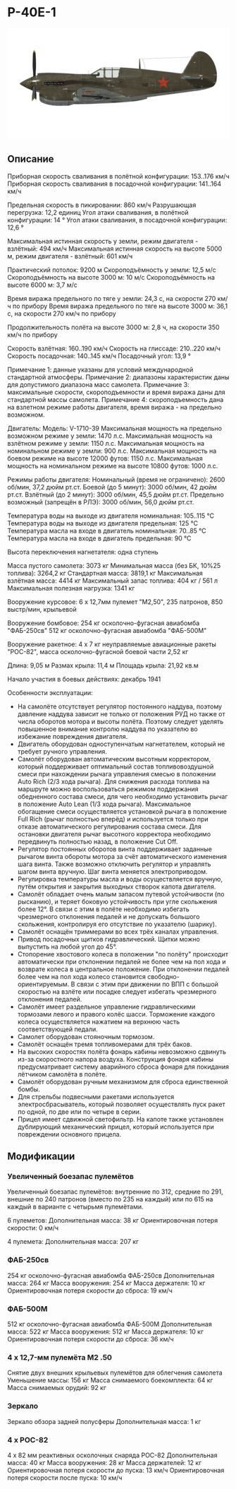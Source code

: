 # P-40E-1

![p40e1](../images/p40e1.png)

## Описание

Приборная скорость сваливания в полётной конфигурации: 153..176 км/ч
Приборная скорость сваливания в посадочной конфигурации: 141..164 км/ч

Предельная скорость в пикировании: 860 км/ч
Разрушающая перегрузка: 12,2 единиц
Угол атаки сваливания, в полётной конфигурации: 14 °
Угол атаки сваливания, в посадочной конфигурации: 12,6 °

Максимальная истинная скорость у земли, режим двигателя - взлётный: 494 км/ч
Максимальная истинная скорость на высоте 5000 м, режим двигателя - взлётный: 601 км/ч

Практический потолок: 9200 м
Скороподъёмность у земли: 12,5 м/с
Скороподъёмность на высоте 3000 м: 10 м/с
Скороподъёмность на высоте 6000 м: 3,7 м/с

Время виража предельного по тяге у земли: 24,3 с, на скорости 270 км/ч по прибору
Время виража предельного по тяге на высоте 3000 м: 36,1 с, на скорости 270 км/ч по прибору

Продолжительность полёта на высоте 3000 м: 2,8 ч, на скорости 350 км/ч по прибору

Скорость взлётная: 160..190 км/ч
Скорость на глиссаде: 210..220 км/ч
Скорость посадочная: 140..145 км/ч
Посадочный угол: 13,9 °

Примечание 1: данные указаны для условий международной стандартной атмосферы.
Примечание 2: диапазоны характеристик даны для допустимого диапазона масс самолета.
Примечание 3: максимальные скорости, скороподъемности и время виража даны для стандартной массы самолета.
Примечание 4: скороподъемность дана на взлетном режиме работы двигателя, время виража - на предельно возможном.

Двигатель:
Модель: V-1710-39
Максимальная мощность на предельно возможном режиме у земли: 1470 л.с.
Максимальная мощность на взлётном режиме у земли: 1150 л.с.
Максимальная мощность на номинальном режиме у земли: 900 л.с.
Максимальная мощность на боевом режиме на высоте 12000 футов: 1150 л.с.
Максимальная мощность на номинальном режиме на высоте 10800 футов: 1000 л.с.

Режимы работы двигателя:
Номинальный (время не ограничено): 2600 об/мин, 37,2 дюйм рт.ст.
Боевой (до 5 минут): 3000 об/мин, 42 дюйм рт.ст.
Взлётный (до 2 минут): 3000 об/мин, 45,5 дюйм рт.ст.
Предельно возможный (запрещён в РЛЭ): 3000 об/мин, 56,0 дюйм рт.ст.

Температура воды на выходе из двигателя номинальная: 105..115 °С
Температура воды на выходе из двигателя предельная: 125 °С
Температура масла на входе в двигатель номинальная: 70..85 °С
Температура масла на входе в двигатель предельная: 90 °С

Высота переключения нагнетателя: одна ступень

Масса пустого самолета: 3073 кг
Минимальная масса (без БК, 10%25 топлива): 3264,2 кг
Стандартная масса: 3819,1 кг
Максимальная взлётная масса: 4414 кг
Максимальный запас топлива: 404 кг / 561 л
Максимальная полезная нагрузка: 1341 кг

Вооружение курсовое:
6 x 12,7мм пулемет "M2,50", 235 патронов, 850 выстр/мин, крыльевой

Вооружение бомбовое:
254 кг осколочно-фугасная авиабомба "ФАБ-250св"
512 кг осколочно-фугасная авиабомба "ФАБ-500М"

Вооружение ракетное:
4 x 7 кг неуправляемые авиационные ракеты "РОС-82", масса осколочно-фугасной боевой части 2,52 кг

Длина: 9,05 м
Размах крыла: 11,4 м
Площадь крыла: 21,92 кв.м

Начало участия в боевых действиях: декабрь 1941

Особенности эксплуатации:
- На самолёте отсутствует регулятор постоянного наддува, поэтому давление наддува зависит не только от положения РУД но также от числа оборотов мотора и высоты полёта. Поэтому следует уделять повышенное внимание контролю наддува по указателю во избежание повреждения двигателя.
- Двигатель оборудован одноступенчатым нагнетателем, который не требует ручного управления.
- Самолёт оборудован автоматическим высотным корректором, который поддерживает оптимальный состав топливовоздушной смеси при нахождении рычага управления смесью в положении Auto Rich (2/3 хода рычага). Для снижения расхода топлива на маршруте можно воспользоваться режимом поддержания обедненного состава смеси, для чего необходимо установить рычаг в положение Auto Lean (1/3 хода рычага). Максимальное обогащение смеси осуществляется установкой рычага в положение Full Rich (рычаг полностью вперёд) и используется только при отказе автоматического регулирования состава смеси. Для остановки двигателя рычаг высотного корректора необходимо передвинуть полностью назад, в положение Cut Off.
- Регулятор постоянных оборотов винта поддерживает заданные рычагом винта обороты мотора за счёт автоматического изменения шага винта. Также возможно отключить регулятор и управлять шагом винта вручную. Шаг винта меняется электроприводом.
- Регулировка температуры масла и воды осуществляется вручную, путём открытия и закрытия выходных створок капота двигателя.
- Самолёт обладает очень малым запасом путевой устойчивости (по рысканию), и теряет боковую устойчивость при угле скольжения более 12°. В связи с этим в полёте необходимо избегать чрезмерного отклонения педалей и не допускать большого скольжения, контролируя его отсутствие по указателю (шарику).
- Самолёт оснащён триммерами во всех трёх каналах управления.
- Привод посадочных щитков гидравлический. Щитки можно выпустить на любой угол до 45°.
- Стопорение хвостового колеса в положении "по полёту" происходит автоматически при отклонении педалей не более чем на пол хода и возврате колеса в центральное положение. При отклонении педалей более чем на пол хода колесо становится свободно-ориентируемым. В связи с этим при движении по ВПП с большой скоростью на взлёте или посадке следует избегать чрезмерного отклонения педалей.
- Самолёт имеет раздельное управление гидравлическими тормозами левого и правого колёс шасси. Торможение каждого колеса осуществляется нажатием на верхнюю часть соответствующей педали.
- Самолет оборудован стояночным тормозом.
- Самолёт оснащён тремя топливомерами для трёх баков.
- На высоких скоростях полёта фонарь кабины невозможно сдвинуть из-за скоростного напора воздуха. Конструкция фонаря кабины предусматривает систему аварийного сброса фонаря для покидания лётчиком самолёта в полёте.
- Самолёт оборудован ручным механизмом для сброса единственной бомбы.
- Для стрельбы подвесными ракетами используется электросбрасыватель, который позволяет осуществлять пуск ракет по одной, по две или по четыре в серии.
- Прицел имеет сдвижной светофильтр. На капоте также установлен дублирующий механический прицел, который используется при повреждении основного прицела.

## Модификации


### Увеличенный боезапас пулемётов

Увеличенный боезапас пулемётов: внутренние по 312, средние по 291, внешние по 240 патронов (вместо по 235 на каждый) или по 615 на каждый в варианте с четырьмя пулемётами.

6 пулеметов:
Дополнительная масса: 38 кг
Ориентировочная потеря скорости: 0 км/ч

4 пулемета:
Дополнительная масса: 207 кг


### ФАБ-250св

254 кг осколочно-фугасная авиабомба ФАБ-250св
Дополнительная масса: 264 кг
Масса вооружения: 254 кг
Масса держателя: 10 кг
Ориентировочная потеря скорости до сброса: 19 км/ч


### ФАБ-500М

512 кг осколочно-фугасная авиабомба ФАБ-500М
Дополнительная масса: 522 кг
Масса вооружения: 512 кг
Масса держателя: 10 кг
Ориентировочная потеря скорости до сброса: 36 км/ч


### 4 x 12,7-мм пулемёта M2 .50

Снятие двух внешних крыльевых пулемётов для облегчения самолета
Уменьшение массы: 156 кг
Масса снимаемого боекомплекта: 64 кг
Масса снимаемых орудий: 92 кг


### Зеркало

Зеркало обзора задней полусферы
Дополнительная масса: 1 кг


### 4 х РОС-82

4 x 82 мм реактивных осколочных снаряда РОС-82
Дополнительная масса: 40 кг
Масса вооружения: 28 кг
Масса держателей: 12 кг
Ориентировочная потеря скорости до пуска: 13 км/ч
Ориентировочная потеря скорости после пуска: 10 км/ч